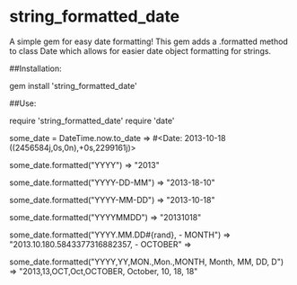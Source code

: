 string_formatted_date
==============

A simple gem for easy date formatting! This gem adds a .formatted method to class Date which allows for easier date object formatting for strings.

##Installation: 


gem install 'string_formatted_date'



##Use: 

require 'string_formatted_date'
require 'date'



some_date = DateTime.now.to_date
=> #<Date: 2013-10-18 ((2456584j,0s,0n),+0s,2299161j)> 

some_date.formatted("YYYY")
=> "2013" 

some_date.formatted("YYYY-DD-MM")
=> "2013-18-10" 

some_date.formatted("YYYY-MM-DD")
=> "2013-10-18" 

some_date.formatted("YYYYMMDD")
=> "20131018" 

some_date.formatted("YYYY.MM.DD#{rand}, - MONTH")
=> "2013.10.180.5843377316882357, - OCTOBER"  => 

some_date.formatted("YYYY,YY,MON.,Mon.,MONTH, Month, MM, DD, D")
=> "2013,13,OCT,Oct,OCTOBER, October, 10, 18, 18" 
